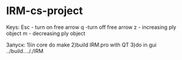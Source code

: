 IRM-cs-project
==============
Keys:
Esc - turn on free arrow
q   -turn off free arrow
z - increasing ply object
m - decreasing ply object

Запуск:
1)in core do make
2)build IRM.pro with QT
3)do in gui ../build...././IRM

